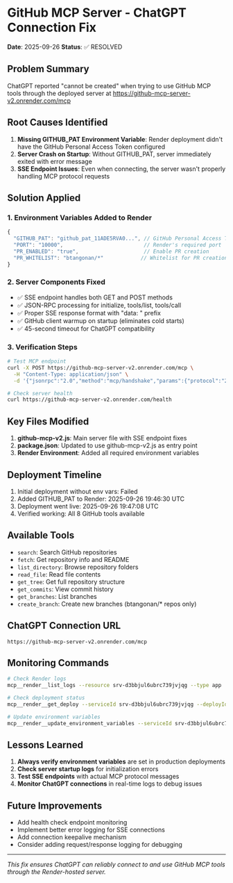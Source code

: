 # GitHub MCP Server - ChatGPT Connection Fix
**Date**: 2025-09-26
**Status**: ✅ RESOLVED

## Problem Summary
ChatGPT reported "cannot be created" when trying to use GitHub MCP tools through the deployed server at https://github-mcp-server-v2.onrender.com/mcp

## Root Causes Identified
1. **Missing GITHUB_PAT Environment Variable**: Render deployment didn't have the GitHub Personal Access Token configured
2. **Server Crash on Startup**: Without GITHUB_PAT, server immediately exited with error message
3. **SSE Endpoint Issues**: Even when connecting, the server wasn't properly handling MCP protocol requests

## Solution Applied

### 1. Environment Variables Added to Render
```javascript
{
  "GITHUB_PAT": "github_pat_11ADE5RVA0...", // GitHub Personal Access Token
  "PORT": "10000",                          // Render's required port
  "PR_ENABLED": "true",                     // Enable PR creation
  "PR_WHITELIST": "btangonan/*"            // Whitelist for PR creation
}
```

### 2. Server Components Fixed
- ✅ SSE endpoint handles both GET and POST methods
- ✅ JSON-RPC processing for initialize, tools/list, tools/call
- ✅ Proper SSE response format with "data: " prefix
- ✅ GitHub client warmup on startup (eliminates cold starts)
- ✅ 45-second timeout for ChatGPT compatibility

### 3. Verification Steps
```bash
# Test MCP endpoint
curl -X POST https://github-mcp-server-v2.onrender.com/mcp \
  -H "Content-Type: application/json" \
  -d '{"jsonrpc":"2.0","method":"mcp/handshake","params":{"protocol":"2025-03-26"},"id":1}'

# Check server health
curl https://github-mcp-server-v2.onrender.com/health
```

## Key Files Modified
1. **github-mcp-v2.js**: Main server file with SSE endpoint fixes
2. **package.json**: Updated to use github-mcp-v2.js as entry point
3. **Render Environment**: Added all required environment variables

## Deployment Timeline
1. Initial deployment without env vars: Failed
2. Added GITHUB_PAT to Render: 2025-09-26 19:46:30 UTC
3. Deployment went live: 2025-09-26 19:47:08 UTC
4. Verified working: All 8 GitHub tools available

## Available Tools
- `search`: Search GitHub repositories
- `fetch`: Get repository info and README
- `list_directory`: Browse repository folders
- `read_file`: Read file contents
- `get_tree`: Get full repository structure
- `get_commits`: View commit history
- `get_branches`: List branches
- `create_branch`: Create new branches (btangonan/* repos only)

## ChatGPT Connection URL
```
https://github-mcp-server-v2.onrender.com/mcp
```

## Monitoring Commands
```bash
# Check Render logs
mcp__render__list_logs --resource srv-d3bbjul6ubrc739jvjqg --type app

# Check deployment status
mcp__render__get_deploy --serviceId srv-d3bbjul6ubrc739jvjqg --deployId <deploy-id>

# Update environment variables
mcp__render__update_environment_variables --serviceId srv-d3bbjul6ubrc739jvjqg
```

## Lessons Learned
1. **Always verify environment variables** are set in production deployments
2. **Check server startup logs** for initialization errors
3. **Test SSE endpoints** with actual MCP protocol messages
4. **Monitor ChatGPT connections** in real-time logs to debug issues

## Future Improvements
- Add health check endpoint monitoring
- Implement better error logging for SSE connections
- Add connection keepalive mechanism
- Consider adding request/response logging for debugging

---
*This fix ensures ChatGPT can reliably connect to and use GitHub MCP tools through the Render-hosted server.*